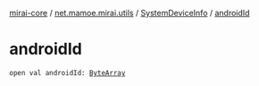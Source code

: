 [mirai-core](../../index.md) / [net.mamoe.mirai.utils](../index.md) / [SystemDeviceInfo](index.md) / [androidId](./android-id.md)

# androidId

`open val androidId: `[`ByteArray`](https://kotlinlang.org/api/latest/jvm/stdlib/kotlin/-byte-array/index.html)